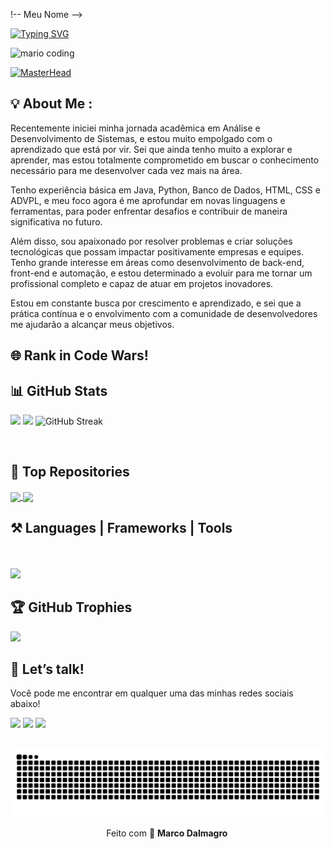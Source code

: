 !-- Meu Nome -->
<!--<h1 align="center" >Olá! Eu sou o Marco! 👋</h1>-->

[![Typing SVG](https://readme-typing-svg.demolab.com?font=Sf+Pro+Display+semibold&weight=900&size=40&pause=1000&color=FFFFFF&width=600&height=60&lines=Ol%C3%A1!+Eu+sou+o+Marco!+%F0%9F%91%8B)](https://git.io/typing-svg)

<!-- Banner do Mario Programando -->
![mario coding](https://i.imgur.com/1ZvVkDc.gif)

<!-- Banner do cara Programando no Quarto --> <!-- Para ativar esse Banner, é só tirar o segundo ponto depois do appspot -->
[![MasterHead](https://firebasestorage.googleapis.com/v0/b/flexi-coding.appspot..com/o/dempgi7-520f8d5f-63d4-4453-8822-dbc149ae27f8.gif?alt=media&token=91c0c7b2-93c3-4029-b011-1a8703c5730d)](https://marcodalmagro.io)

<!-- Biografia (Tópicos) --> 
<!-- Para retomar com a Biografia em Tópico, é só organizar de acordo com o traço de tópico (-) para que ele deixe de ser um comentário e desfazer as setas. - Atualmente, atuo na área de marketing como estrategista digital, com foco no desenvolvimento de habilidades em programação, que considero essenciais no mercado atual. Estou ampliando meus conhecimentos em HTML, CSS, TypeScript, React e Java. Além disso, tenho uma grande admiração por soul e jazz. -->

<!-- Biografia (Descritiva) -->
  ## 💡 About Me :

Recentemente iniciei minha jornada acadêmica em Análise e Desenvolvimento de Sistemas, e estou muito empolgado com o aprendizado que está por vir. Sei que ainda tenho muito a explorar e aprender, mas estou totalmente comprometido em buscar o conhecimento necessário para me desenvolver cada vez mais na área.

Tenho experiência básica em Java, Python, Banco de Dados, HTML, CSS e ADVPL, e meu foco agora é me aprofundar em novas linguagens e ferramentas, para poder enfrentar desafios e contribuir de maneira significativa no futuro.

Além disso, sou apaixonado por resolver problemas e criar soluções tecnológicas que possam impactar positivamente empresas e equipes. Tenho grande interesse em áreas como desenvolvimento de back-end, front-end e automação, e estou determinado a evoluir para me tornar um profissional completo e capaz de atuar em projetos inovadores.

Estou em constante busca por crescimento e aprendizado, e sei que a prática contínua e o envolvimento com a comunidade de desenvolvedores me ajudarão a alcançar meus objetivos.


<!-- Rank de Projetos no Code Wars -->
<div style="display: inline_block">
<h2>🌐 Rank in Code Wars!</h2>
 
</div>

<!-- Status em tempo real de todos os meus Projetos ou Colaborações em Dados -->
## 📊 GitHub Stats

<div> 
 <!-- <a href="https://github.com/onicolasdelfino">--!
 <!-- <img height="180em" src="https://github-readme-stats.vercel.app/api?username=marcodalmagro&show_icons=true&theme=dark&include_all_commits=true&count_private=true" />-->
    <img height="180em" src="https://github-readme-stats.vercel.app/api?username=marcodalmagro&show_icons=true&theme=dark&include_all_commits=true&count_private=true&hide_title=false&rank_icon=github" />
  <img height="180em" src="https://github-readme-stats.vercel.app/api/top-langs/?username=onicolasdelfino&layout=compact&langs_count=6&theme=dark" />
    <img src="https://github-readme-streak-stats.herokuapp.com?user=marcodalmagro&theme=dark&locale=pt_BR&date_format=j%20M%5B%20Y%5D" alt="GitHub Streak" />
  </a>
</p>
<br/>
</div>

<!-- Fixado os Top Repositórios -->
## 📌 Top Repositories

<a href="https://github.com/marcodalmagro/marcodalmagro">
 <!-- <img align="center" src="https://github-readme-stats.vercel.app/api/pin/?username=onicolasdelfino&repo=github-readme-stats&theme=dark" />-->
  <img align="center" src="https://github-readme-stats.vercel.app/api/pin/?username=onicolasdelfino&repo=marcodalmagro&theme=dark&show_owner=true" />
</a>
<a href="https://github.com/marcodalmagro/Optimization-System-Windows-11">
  <img align="center" src="https://github-readme-stats.vercel.app/api/pin/?username=onicolasdelfino&repo=Optimization-System-Windows-11&theme=dark" />
</a>

<h2 align="display">⚒ Languages | Frameworks | Tools</h2>
<br/>
<br/>
<div align="display">
    <img src="https://skillicons.dev/icons?i=python,java,sql,mysql,html,css,figma,git,github" />
</div>


<!-- Linguagens que eu uso -->
<!--## 💻 My Stack

<div style="display: inline_block"><br>
  <img align="center" alt="Nicolas-Node" height="30" width="40" src='https://cdn.jsdelivr.net/gh/devicons/devicon/icons/nodejs/nodejs-original.svg'>
  <img align="center" alt="Nicolas-Nest" height="30" width="40" src="https://cdn.jsdelivr.net/gh/devicons/devicon@latest/icons/nestjs/nestjs-original.svg" />
  <img align="center" alt="Nicolas-Js" height="30" width="40" src="https://raw.githubusercontent.com/devicons/devicon/master/icons/javascript/javascript-plain.svg">
  <img align="center" alt="Nicolas-Ts" height="30" width="40" src="https://raw.githubusercontent.com/devicons/devicon/master/icons/typescript/typescript-plain.svg">
  <img align="center" alt="Nicolas-Java" height="30" width="40" src='https://cdn.jsdelivr.net/gh/devicons/devicon/icons/java/java-original.svg'>
  <img align="center" alt="Nicolas-HTML" height="30" width="40" src="https://raw.githubusercontent.com/devicons/devicon/master/icons/html5/html5-original.svg">
  <img align="center" alt="Nicolas-CSS" height="30" width="40" src="https://raw.githubusercontent.com/devicons/devicon/master/icons/css3/css3-original.svg">
  <img align="center" alt="Nicolas-Mongo" height="30" width="40" src='https://cdn.jsdelivr.net/gh/devicons/devicon/icons/mongodb/mongodb-original.svg'>
  <img align="center" alt="Nicolas-postgre" height="30" width="40" src='https://cdn.jsdelivr.net/gh/devicons/devicon/icons/postgresql/postgresql-original.svg'>
  <img align="center" alt="Nicolas-mysql" height="30" width="40" src='https://cdn.jsdelivr.net/gh/devicons/devicon/icons/mysql/mysql-original.svg'>
  <img align="center" alt="Nicolas-git" height="30" width="40" src='https://cdn.jsdelivr.net/gh/devicons/devicon/icons/git/git-original.svg'>
  <img align="center" alt="Nicolas-github" height="30" width="40" src='https://cdn.jsdelivr.net/gh/devicons/devicon/icons/github/github-original.svg'>
  <img align="center" alt="Nicolas-gitLab" height="30" width="40" src='https://cdn.jsdelivr.net/gh/devicons/devicon/icons/gitlab/gitlab-original.svg'>
</div>
  
##-->

<!-- Meios de Contato e Redes Sociais -->

## 🏆 GitHub Trophies
![](https://github-profile-trophy.vercel.app/?username=marcodalmagro&theme=flat&no-frame=false&no-bg=true&margin-w=4)

## :speech_balloon: Let’s talk!  

Você pode me encontrar em qualquer uma das minhas redes sociais abaixo! 

<a href="https://www.linkedin.com/in/omarcodalmagro/" target="_blank"><img src="https://img.shields.io/badge/-LinkedIn-%230077B5?style=for-the-badge&logo=linkedin&logoColor=white" target="_blank"></a>
<a href="https://www.instagram.com/omarcodalmagro/" target="_blank"><img src="https://img.shields.io/badge/-Instagram-%23E4405F?style=for-the-badge&logo=instagram&logoColor=white" target="_blank"></a>
<a href="https://twitter.com/omarcodalmagro" target="_blank"><img src="https://img.shields.io/badge/-Twitter-%231DA1F2?style=for-the-badge&logo=twitter&logoColor=white" target="_blank"></a>

##

  <!-- Animação da Cobra comendo os Commits -->
![Snake animation](https://raw.githubusercontent.com/marcodalmagro/snk/output/github-contribution-grid-snake-dark.svg)






<!-- Agradecimento ou Mensagem -->
<p align="center">Feito com 💜 <strong>Marco Dalmagro </p>
